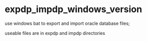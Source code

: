 # expdp_impdp_windows_version
use windows bat to export and import oracle database files;

useable files are in expdp and impdp directories
